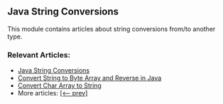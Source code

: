 ## Java String Conversions

This module contains articles about string conversions from/to another type.

### Relevant Articles:
- [Java String Conversions](https://www.baeldung.com/java-string-conversions)
- [Convert String to Byte Array and Reverse in Java](https://www.baeldung.com/java-string-to-byte-array)
- [Convert Char Array to String](https://www.baeldung.com/java-char-array-to-string)
- More articles: [[<-- prev]](/core-java-string-conversions)
